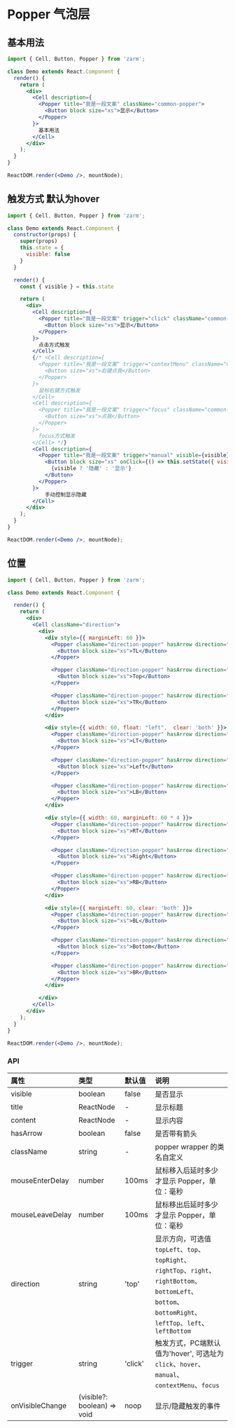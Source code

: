 # Popper 气泡层

## 基本用法
```jsx
import { Cell, Button, Popper } from 'zarm';

class Demo extends React.Component {
  render() {
    return (
      <div>
        <Cell description={
          <Popper title="我是一段文案" className="common-popper">
            <Button block size="xs">显示</Button>
          </Popper>
        }>
          基本用法
        </Cell>
      </div>
    );
  }
}

ReactDOM.render(<Demo />, mountNode);
```

## 触发方式 默认为hover
```jsx
import { Cell, Button, Popper } from 'zarm';

class Demo extends React.Component {
  constructor(props) {
    super(props)
    this.state = {
      visible: false
    }
  }

  render() {
    const { visible } = this.state

    return (
      <div>
        <Cell description={
          <Popper title="我是一段文案" trigger="click" className="common-popper">
            <Button block size="xs">显示</Button>
          </Popper>
        }>
          点击方式触发
        </Cell>
        {/* <Cell description={
          <Popper title="我是一段文案" trigger="contextMenu" className="common-popper">
            <Button size="xs">右键点我</Button>
          </Popper>
        }>
          鼠标右键方式触发
        </Cell>
        <Cell description={
          <Popper title="我是一段文案" trigger="focus" className="common-popper">
            <Button size="xs">点我</Button>
          </Popper>
        }>
          focus方式触发
        </Cell> */}
        <Cell description={
          <Popper title="我是一段文案" trigger="manual" visible={visible} className="common-popper">
            <Button block size="xs" onClick={() => this.setState({ visible: !visible })}>
              {visible ? '隐藏' : '显示'}
            </Button>
          </Popper>
        }>
            手动控制显示隐藏
        </Cell>
      </div>
    );
  }
}

ReactDOM.render(<Demo />, mountNode);
```

## 位置
```jsx
import { Cell, Button, Popper } from 'zarm';

class Demo extends React.Component {

  render() {
    return (
      <div>
        <Cell className="direction">
          <div>
            <div style={{ marginLeft: 60 }}>
              <Popper className="direction-popper" hasArrow direction="topLeft" title="topLeft text">
                <Button block size="xs">TL</Button>
              </Popper>

              <Popper className="direction-popper" hasArrow direction="top" title="top text">
                <Button block size="xs">Top</Button>
              </Popper>

              <Popper className="direction-popper" hasArrow direction="topRight" title="topRight text">
                <Button block size="xs">TR</Button>
              </Popper>
            </div>

            <div style={{ width: 60, float: "left",  clear: 'both' }}>
              <Popper className="direction-popper" hasArrow direction="leftTop" title="leftTop text">
                <Button block size="xs">LT</Button>
              </Popper>

              <Popper className="direction-popper" hasArrow direction="left" title="left text">
                <Button block size="xs">Left</Button>
              </Popper>

              <Popper className="direction-popper" hasArrow direction="leftBottom" title="leftBottom text">
                <Button block size="xs">LB</Button>
              </Popper>
            </div>

            <div style={{ width: 60, marginLeft: 60 * 4 }}>
              <Popper className="direction-popper" hasArrow direction="rightTop" title="rightTop text">
                <Button block size="xs">RT</Button>
              </Popper>

              <Popper className="direction-popper" hasArrow direction="right" title="right text">
                <Button block size="xs">Right</Button>
              </Popper>

              <Popper className="direction-popper" hasArrow direction="rightBottom" title="rightBottom text">
                <Button block size="xs">RB</Button>
              </Popper>
            </div>

            <div style={{ marginLeft: 60, clear: 'both' }}>
              <Popper className="direction-popper" hasArrow direction="bottomLeft" title="bottomLeft text">
                <Button block size="xs">BL</Button>
              </Popper>

              <Popper className="direction-popper" hasArrow direction="bottom" title="bottom text">
                <Button block size="xs">Bottom</Button>
              </Popper>

              <Popper className="direction-popper" hasArrow direction="bottomRight" title="bottomRight text">
                <Button block size="xs">BR</Button>
              </Popper>
            </div>

          </div>
        </Cell>
      </div>
    );
  }
}

ReactDOM.render(<Demo />, mountNode);
```


### API
| 属性 | 类型 | 默认值 | 说明 |
| :--- | :--- | :--- | :--- |
| visible | boolean | false | 是否显示 |
| title | ReactNode | - | 显示标题 |
| content | ReactNode | - | 显示内容 |
| hasArrow | boolean | false | 是否带有箭头 |
| className | string | - | popper wrapper 的类名自定义 |
| mouseEnterDelay | number | 100ms | 鼠标移入后延时多少才显示 Popper，单位：毫秒 |
| mouseLeaveDelay | number | 100ms | 鼠标移出后延时多少才显示 Popper，单位：毫秒 |
| direction | string | 'top' | 显示方向，可选值 `topLeft`、`top`、`topRight`、`rightTop`、`right`、`rightBottom`、`bottomLeft`、`bottom`、`bottomRight`、`leftTop`、`left`、`leftBottom` |
| trigger | string | 'click' | 触发方式，PC端默认值为'hover', 可选址为 `click`、`hover`、`manual`、`contextMenu`、`focus` |
| onVisibleChange | (visible?: boolean) => void | noop | 显示/隐藏触发的事件 |

